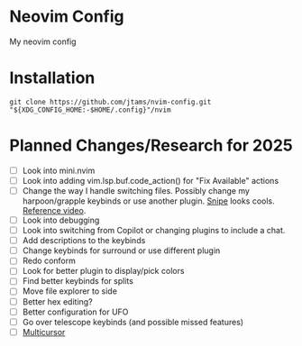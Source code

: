 # Neovim Config

My neovim config

# Installation

`git clone https://github.com/jtams/nvim-config.git "${XDG_CONFIG_HOME:-$HOME/.config}"/nvim`

# Planned Changes/Research for 2025

- [ ] Look into mini.nvim
- [ ] Look into adding vim.lsp.buf.code_action() for "Fix Available" actions
- [ ] Change the way I handle switching files. Possibly change my harpoon/grapple keybinds or use another plugin. [Snipe](https://github.com/leath-dub/snipe.nvim) looks cools. [Reference video](https://www.youtube.com/watch?v=ldfxEda_mzc).
- [ ] Look into debugging
- [ ] Look into switching from Copilot or changing plugins to include a chat.
- [ ] Add descriptions to the keybinds
- [ ] Change keybinds for surround or use different plugin
- [ ] Redo conform
- [ ] Look for better plugin to display/pick colors
- [ ] Find better keybinds for splits
- [ ] Move file explorer to side
- [ ] Better hex editing?
- [ ] Better configuration for UFO
- [ ] Go over telescope keybinds (and possible missed features)
- [ ] [Multicursor](https://github.com/jake-stewart/multicursor.nvim)
